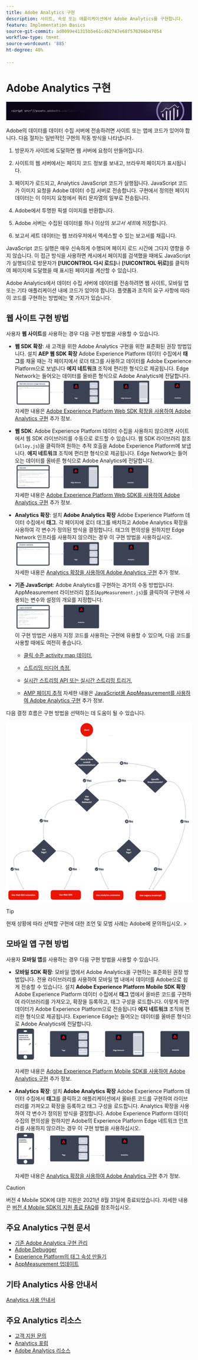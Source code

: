 ```yaml
---
title: Adobe Analytics 구현
description: 사이트, 속성 또는 애플리케이션에서 Adobe Analytics를 구현합니다.
feature: Implementation Basics
source-git-commit: ad0099e41315b5e61cd62747e68f578266b47054
workflow-type: tm+mt
source-wordcount: '885'
ht-degree: 40%

---
```


# Adobe Analytics 구현

![배너](../../assets/doc_banner_implement.png)

Adobe의 데이터를 데이터 수집 서버에 전송하려면 사이트 또는 앱에 코드가 있어야 합니다. 다음 절차는 일반적인 구현의 작동 방식을 나타냅니다.

1. 방문자가 사이트에 도달하면 웹 서버에 요청이 만들어집니다.
2. 사이트의 웹 서버에서는 페이지 코드 정보를 보내고, 브라우저 페이지가 표시됩니다.
3. 페이지가 로드되고, Analytics JavaScript 코드가 실행됩니다.
JavaScript 코드가 이미지 요청을 Adobe 데이터 수집 서버로 전송합니다. 구현에서 정의한 페이지 데이터는 이 이미지 요청에서 쿼리 문자열의 일부로 전송됩니다.

4. Adobe에서 투명한 픽셀 이미지를 반환합니다.
5. Adobe 서버는 수집된 데이터를 하나 이상의 *보고서 세트*&#x200B;에 저장합니다.
6. 보고서 세트 데이터는 웹 브라우저에서 액세스할 수 있는 보고서를 채웁니다.

JavaScript 코드 실행은 매우 신속하게 수행되며 페이지 로드 시간에 그다지 영향을 주지 않습니다. 이 접근 방식을 사용하면 캐시에서 페이지를 검색했을 때에도 JavaScript가 실행되므로 방문자가 **[!UICONTROL 다시 로드]**&#x200B;나 **[!UICONTROL 뒤로]**&#x200B;를 클릭하여 페이지에 도달했을 때 표시된 페이지를 계산할 수 있습니다.

Adobe Analytics에서 데이터 수집 서버에 데이터를 전송하려면 웹 사이트, 모바일 앱 또는 기타 애플리케이션 내에 코드가 있어야 합니다. 플랫폼과 조직의 요구 사항에 따라 이 코드를 구현하는 방법에는 몇 가지가 있습니다.

## 웹 사이트 구현 방법

사용자 **웹 사이트**&#x200B;를 사용하는 경우 다음 구현 방법을 사용할 수 있습니다.

* **웹 SDK 확장**: 새 고객을 위한 Adobe Analytics 구현을 위한 표준화된 권장 방법입니다. 설치 **AEP 웹 SDK 확장** Adobe Experience Platform 데이터 수집에서 **태그**&#x200B;를 채울 때는 각 페이지에서 로더 태그를 사용하고 데이터를 Adobe Experience Platform으로 보냅니다 **에지 네트워크** 조직에 편리한 형식으로 제공됩니다. Edge Network는 들어오는 데이터를 올바른 형식으로 Adobe Analytics에 전달합니다.
   ![웹 SDK 확장](./assets/websdk-extension-implementation.png)
자세한 내용은 [Adobe Experience Platform Web SDK 확장을 사용하여 Adobe Analytics 구현](./aep-edge/overview.md) 추가 정보.

* **웹 SDK**: Adobe Experience Platform 데이터 수집을 사용하지 않으려면 사이트에서 웹 SDK 라이브러리를 수동으로 로드할 수 있습니다. 웹 SDK 라이브러리 참조(`alloy.js`)을 클릭하여 원하는 추적 호출을 Adobe Experience Platform에 보냅니다. **에지 네트워크** 조직에 편리한 형식으로 제공됩니다. Edge Network는 들어오는 데이터를 올바른 형식으로 Adobe Analytics에 전달합니다.
   ![웹 SDK](./assets/websdk-implementation.png)
자세한 내용은 [Adobe Experience Platform Web SDK를 사용하여 Adobe Analytics 구현](./aep-edge/overview.md) 추가 정보.


* **Analytics 확장**: 설치 **Adobe Analytics 확장** Adobe Experience Platform 데이터 수집에서 **태그**. 각 페이지에 로더 태그를 배치하고 Adobe Analytics 확장을 사용하여 각 변수가 정의된 방식을 결정합니다. 태그의 편의성을 원하지만 Edge Network 인프라를 사용하지 않으려는 경우 이 구현 방법을 사용하십시오.
   ![Adobe Analytics 확장](./assets/analytics-extension-implementation.png)
자세한 내용은 [Analytics 확장을 사용하여 Adobe Analytics 구현](launch/overview.md) 추가 정보.

* **기존 JavaScript**: Adobe Analytics를 구현하는 과거의 수동 방법입니다. AppMeasurement 라이브러리 참조(`AppMeasurement.js`)를 클릭하여 구현에 사용되는 변수와 설정의 개요를 지정합니다.
   ![기존 JavaScript](./assets/appmeasurement-implementation.png)
이 구현 방법은 사용자 지정 코드를 사용하는 구현에 유용할 수 있으며, 다음 코드를 사용할 때에도 여전히 좋습니다.

   * [클릭 수준 activity map 데이터](../analyze/activity-map/activity-map.md),

   * [스트리밍 미디어 측정](https://experienceleague.adobe.com/docs/media-analytics/using/media-overview.html?lang=ko-KR),

   * [실시간 스트리밍 API 또는 실시간 스트리밍 트리거](https://github.com/AdobeDocs/analytics-1.4-apis/blob/master/docs/live-stream-api/getting_started.md),

   * [AMP 페이지 추적](./other/amp.md)
   자세한 내용은 [JavaScript용 AppMeasurement를 사용하여 Adobe Analytics 구현](js/overview.md) 추가 정보.

다음 결정 흐름은 구현 방법을 선택하는 데 도움이 될 수 있습니다.

![의사 결정 트리](./assets/decision-tree.png)


>[!TIP]
>
>현재 상황에 따라 선택할 구현에 대한 조언 및 모범 사례는 Adobe에 문의하십시오. >

## 모바일 앱 구현 방법

사용자 **모바일 앱**&#x200B;를 사용하는 경우 다음 구현 방법을 사용할 수 있습니다.

* **모바일 SDK 확장**: 모바일 앱에서 Adobe Analytics을 구현하는 표준화된 권장 방법입니다. 전용 라이브러리를 사용하여 모바일 앱 내에서 데이터를 Adobe으로 쉽게 전송할 수 있습니다. 설치 **Adobe Experience Platform Mobile SDK 확장** Adobe Experience Platform 데이터 수집에서 **태그** 앱에서 올바른 코드를 구현하여 라이브러리를 가져오고, 확장을 등록하고, 태그 구성을 로드합니다. 이렇게 하면 데이터가 Adobe Experience Platform으로 전송됩니다 **에지 네트워크** 조직에 편리한 형식으로 제공됩니다. Experience Edge는 들어오는 데이터를 올바른 형식으로 Adobe Analytics에 전달합니다.
   ![모바일 SDK 확장](./assets/mobilesdk-extension.png)

   자세한 내용은 [Adobe Experience Platform Mobile SDK를 사용하여 Adobe Analytics 구현](../implement/aep-edge/mobile-sdk/overview.md) 추가 정보.

* **Analytics 확장**: 설치 **Adobe Analytics 확장** Adobe Experience Platform 데이터 수집에서 **태그**를 클릭하고 애플리케이션에서 올바른 코드를 구현하여 라이브러리를 가져오고 확장을 등록하고 태그 구성을 로드합니다. Analytics 확장을 사용하여 각 변수가 정의된 방식을 결정합니다. Adobe Experience Platform 데이터 수집의 편의성을 원하지만 Adobe의 Experience Platform Edge 네트워크 인프라를 사용하지 않으려는 경우 이 구현 방법을 사용하십시오.
   ![Analytics 확장](./assets/mobilesdk-analytics-extension.png)

   자세한 내용은 [Analytics 확장을 사용하여 Adobe Analytics 구현](../implement/aep-edge/mobile-sdk/overview.md) 추가 정보.


>[!CAUTION]
>
>버전 4 Mobile SDK에 대한 지원은 2021년 8월 31일에 종료되었습니다. 자세한 내용은 [버전 4 Mobile SDK의 지원 종료 FAQ](https://developer.adobe.com/client-sdks/documentation/v4-end-of-life-faq/)를 참조하십시오.

## 주요 Analytics 구현 문서

* [기존 Adobe Analytics 구현 관리](/help/implement/prepare/existing-implementation.md)
* [Adobe Debugger](validate/debugger.md)
* [Experience Platform의 태그 속성 만들기](launch/create-analytics-property.md)
* [AppMeasurement 업데이트](appmeasurement-updates.md)

## 기타 Analytics 사용 안내서

[Analytics 사용 안내서](https://experienceleague.adobe.com/docs/analytics.html)

## 주요 Analytics 리소스

* [고객 지원 문의](https://experienceleague.adobe.com/?support-solution=Analytics#support)
* [Analytics 포럼](https://experienceleaguecommunities.adobe.com/t5/adobe-analytics/ct-p/adobe-analytics-community)
* [Adobe Analytics 리소스](https://experienceleaguecommunities.adobe.com/t5/adobe-analytics-discussions/adobe-analytics-resources/m-p/276666)

